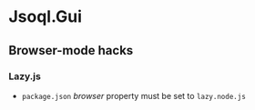 ﻿# Jsoql.Gui
## Browser-mode hacks
### Lazy.js

* `package.json` *browser* property must be set to `lazy.node.js`

